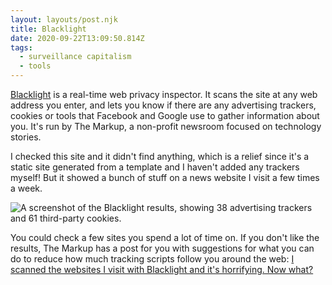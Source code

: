 ```yaml
---
layout: layouts/post.njk
title: Blacklight
date: 2020-09-22T13:09:50.814Z
tags:
  - surveillance capitalism
  - tools
---
```

[Blacklight](https://themarkup.org/blacklight) is a real-time web privacy inspector. It scans the site at any web address you enter, and lets you know if there are any advertising trackers, cookies or tools that Facebook and Google use to gather information about you. It's run by The Markup, a non-profit newsroom focused on technology stories. 

I checked this site and it didn't find anything, which is a relief since it's a static site generated from a template and I haven't added any trackers myself! But it showed a bunch of stuff on a news website I visit a few times a week.

![A screenshot of the Blacklight results, showing 38 advertising trackers and 61 third-party cookies.](/images/blacklight.png)

You could check a few sites you spend a lot of time on. If you don't like the results, The Markup has a post for you with suggestions for what you can do to reduce how much tracking scripts follow you around the web: [I scanned the websites I visit with Blacklight and it's horrifying. Now what?](https://themarkup.org/ask-the-markup/2020/09/22/i-scanned-the-websites-i-visit-with-blacklight-and-its-horrifying-now-what)